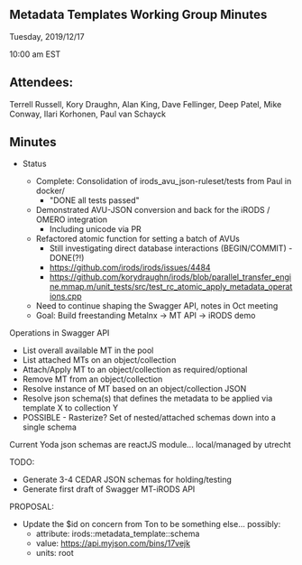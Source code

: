 ## Metadata Templates Working Group Minutes

Tuesday, 2019/12/17

10:00 am EST

## Attendees:

Terrell Russell, Kory Draughn, Alan King, Dave Fellinger, Deep Patel, Mike Conway, Ilari Korhonen, Paul van Schayck

## Minutes

- Status

  - Complete: Consolidation of irods_avu_json-ruleset/tests from Paul in docker/
      - "DONE all tests passed"
  - Demonstrated AVU-JSON conversion and back for the iRODS / OMERO integration
      - Including unicode via PR
  - Refactored atomic function for setting a batch of AVUs
      - Still investigating direct database interactions (BEGIN/COMMIT) - DONE(?!)
      - https://github.com/irods/irods/issues/4484
      - https://github.com/korydraughn/irods/blob/parallel_transfer_engine.mmap.m/unit_tests/src/test_rc_atomic_apply_metadata_operations.cpp
  - Need to continue shaping the Swagger API, notes in Oct meeting
  - Goal: Build freestanding Metalnx -> MT API -> iRODS demo


Operations in Swagger API
 - List overall available MT in the pool
 - List attached MTs on an object/collection
 - Attach/Apply MT to an object/collection as required/optional
 - Remove MT from an object/collection
 - Resolve instance of MT based on an object/collection JSON
 - Resolve json schema(s) that defines the metadata to be applied via template X to collection Y
 - POSSIBLE - Rasterize? Set of nested/attached schemas down into a single schema


Current Yoda json schemas are reactJS module... local/managed by utrecht

TODO:
 - Generate 3-4 CEDAR JSON schemas for holding/testing
 - Generate first draft of Swagger MT-iRODS API

PROPOSAL:
 - Update the $id on concern from Ton to be something else… possibly:
     - attribute: irods::metadata_template::schema
     - value: https://api.myjson.com/bins/17vejk
     - units: root

